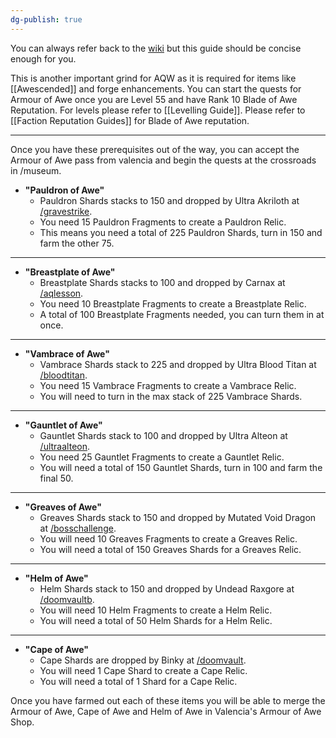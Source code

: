 ```yaml
---
dg-publish: true
---
```

You can always refer back to the [wiki](http://aqwwiki.wikidot.com/valencia-s-quests) but this guide should be concise enough for you.

This is another important grind for AQW as it is required for items like [[Awescended]] and forge enhancements. You can start the quests for Armour of Awe once you are Level 55 and have Rank 10 Blade of Awe Reputation. For levels please refer to [[Levelling Guide]]. Please refer to [[Faction Reputation Guides]] for Blade of Awe reputation.

---

Once you have these prerequisites out of the way, you can accept the Armour of Awe pass from valencia and begin the quests at the crossroads in /museum.

- **"Pauldron of Awe"**
	- Pauldron Shards stacks to 150 and dropped by Ultra Akriloth at [/gravestrike](http://aqwwiki.wikidot.com/gravestrike).
	- You need 15 Pauldron Fragments to create a Pauldron Relic.
	- This means you need a total of 225 Pauldron Shards, turn in 150 and farm the other 75.

---

- **"Breastplate of Awe"**
	- Breastplate Shards stacks to 100 and dropped by Carnax at [/aqlesson](http://aqwwiki.wikidot.com/aq-lesson).
	- You need 10 Breastplate Fragments to create a Breastplate Relic.
	- A total of 100 Breastplate Fragments needed, you can turn them in at once.

---

- **"Vambrace of Awe"**
	- Vambrace Shards stack to 225 and dropped by Ultra Blood Titan at [/bloodtitan](http://aqwwiki.wikidot.com/blood-titan-location).
	- You need 15 Vambrace Fragments to create a Vambrace Relic.
	- You will need to turn in the max stack of 225 Vambrace Shards.

---

- **"Gauntlet of Awe"**
	- Gauntlet Shards stack to 100 and dropped by Ultra Alteon at [/ultraalteon](http://aqwwiki.wikidot.com/ultra-alteon-location).
	- You need 25 Gauntlet Fragments to create a Gauntlet Relic.
	- You will need a total of 150 Gauntlet Shards, turn in 100 and farm the final 50.

---

- **"Greaves of Awe"**
	- Greaves Shards stack to 150 and dropped by Mutated Void Dragon at [/bosschallenge](http://aqwwiki.wikidot.com/boss-challenge).
	- You will need 10 Greaves Fragments to create a Greaves Relic.
	- You will need a total of 150 Greaves Shards for a Greaves Relic.

---

- **"Helm of Awe"**
	- Helm Shards stack to 150 and dropped by Undead Raxgore at [/doomvaultb](http://aqwwiki.wikidot.com/doom-vault-b).
	- You will need 10 Helm Fragments to create a Helm Relic.
	- You will need a total of 50 Helm Shards for a Helm Relic.

---

- **"Cape of Awe"**
	- Cape Shards are dropped by Binky at [/doomvault](http://aqwwiki.wikidot.com/doom-vault).
	- You will need 1 Cape Shard to create a Cape Relic.
	- You will need a total of 1 Shard for a Cape Relic.

Once you have farmed out each of these items you will be able to merge the Armour of Awe, Cape of Awe and Helm of Awe in Valencia's Armour of Awe Shop. 